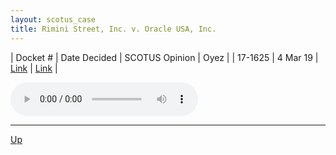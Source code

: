 ```yaml
---
layout: scotus_case
title: Rimini Street, Inc. v. Oracle USA, Inc.
---
```


| Docket # | Date Decided | SCOTUS Opinion | Oyez |
| 17-1625 | 4 Mar 19 | [Link](https://www.supremecourt.gov/opinions/18pdf/586us2r21_22q7.pdf) | [Link](https://www.oyez.org/cases/2018/17-1625) |

<audio controls>
   <source src='./resources/17-1625.mp3' type='audio/mpeg'>
</audio>

<object data='./resources/17-1625.pdf' type='application/pdf'></object>

---

[Up](./README.md)